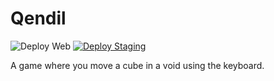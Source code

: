 # Qendil

<p align="center>

[![Deploy Web](https://github.com/qendil/qendil/actions/workflows/deploy_web.yml/badge.svg)](https://github.com/qendil/qendil/actions/workflows/deploy_web.yml)
[![Deploy Staging](https://github.com/qendil/qendil/actions/workflows/deploy_staging.yml/badge.svg)](https://github.com/qendil/qendil/actions/workflows/deploy_staging.yml)

</p>

A game where you move a cube in a void using the keyboard.
